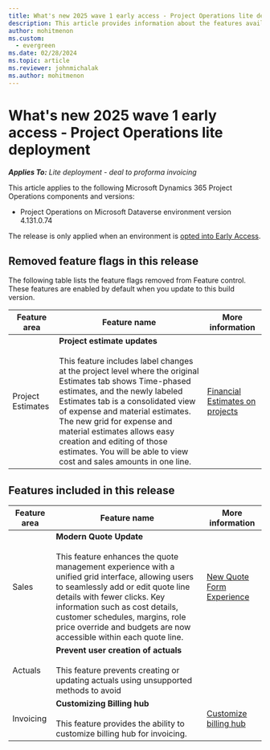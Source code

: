 ```yaml
---
title: What's new 2025 wave 1 early access - Project Operations lite deployment
description: This article provides information about the features available in the 2025 Wave 1 early access release of Project Operations lite deployment.
author: mohitmenon
ms.custom:
  - evergreen
ms.date: 02/28/2024
ms.topic: article
ms.reviewer: johnmichalak
ms.author: mohitmenon
---
```


# What's new 2025 wave 1 early access - Project Operations lite deployment

_**Applies To:** Lite deployment - deal to proforma invoicing_

This article applies to the following Microsoft Dynamics 365 Project Operations components and versions:

- Project Operations on Microsoft Dataverse environment version 4.131.0.74

The release is only applied when an environment is [opted into Early Access](/power-platform/admin/opt-in-early-access-updates#how-to-enable-early-access-updates).

## Removed feature flags in this release

The following table lists the feature flags removed from Feature control. These features are enabled by default when you update to this build version.

| **Feature area** | **Feature name** | **More information** |
| --- | --- | --- |
| Project Estimates | **Project estimate updates** <br><br> This feature includes label changes at the project level where the original Estimates tab shows Time-phased estimates, and the newly labeled Estimates tab is a consolidated view of expense and material estimates. The new grid for expense and material estimates allows easy creation and editing of those estimates. You will be able to view cost and sales amounts in one line. | [Financial Estimates on projects](../project-management/create-expense-estimates.md) |

## Features included in this release

| **Feature area** | **Feature name** | **More information** |
| --- | --- | --- |
| Sales |**Modern Quote Update** <br><br> This feature enhances the quote management experience with a unified grid interface, allowing users to seamlessly add or edit quote line details with fewer clicks. Key information such as cost details, customer schedules, margins, role price override and budgets are now accessible within each quote line.| [New Quote Form Experience](../sales/quotes-new-form.md) |
| Actuals |**Prevent user creation of actuals** <br><br> This feature prevents creating or updating actuals using unsupported methods to avoid|  |
| Invoicing |**Customizing Billing hub** <br><br> This feature provides the ability to customize billing hub for invoicing.| [Customize billing hub](../proforma-invoicing/billing-hub-customization.md) |

